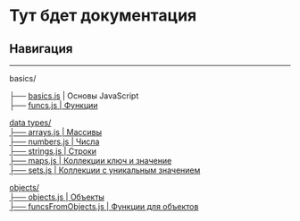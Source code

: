 # Тут бдет документация
## Навигация
<hr>
basics/

├── <a href="https://github.com/EgorMizerov/LearnJS/blob/main/basics/basics.js">basics.js</a> | Основы JavaScript<br>
├── <a href="https://github.com/EgorMizerov/LearnJS/blob/main/basics/funcs.js">funcs.js  | Функции<br>

data types/<br>
├── <a href="https://github.com/EgorMizerov/LearnJS/blob/main/data%20types/arrays.js">arrays.js | Массивы<br>
├── <a href="https://github.com/EgorMizerov/LearnJS/blob/main/data%20types/numbers.js">numbers.js | Числа<br>
├── <a href="https://github.com/EgorMizerov/LearnJS/blob/main/data%20types/strings.js">strings.js | Строки<br>
├── <a href="https://github.com/EgorMizerov/LearnJS/blob/main/data%20types/maps.js">maps.js | Коллекции ключ и значение<br>
├── <a href="https://github.com/EgorMizerov/LearnJS/blob/main/data%20types/sets.js">sets.js | Коллекции с уникальным значением<br>


objects/<br>
├── <a href="https://github.com/EgorMizerov/LearnJS/blob/main/objects/objects.js">objects.js | Объекты<br>
├── <a href="https://github.com/EgorMizerov/LearnJS/blob/main/objects/funcsFromObjects.js">funcsFromObjects.js | Функции для объектов<br>